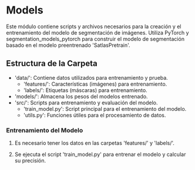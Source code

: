 # Models

Este módulo contiene scripts y archivos necesarios para la creación y el entrenamiento del modelo de segmentación de imágenes. Utiliza PyTorch y segmentation_models_pytorch para construir el modelo de segmentación basado en el modelo preentrenado 'SatlasPretrain'.

## Estructura de la Carpeta
- 'data/': Contiene datos utilizados para entrenamiento y prueba.
  - 'features/': Características (imágenes) para entrenamiento.
  - 'labels/': Etiquetas (máscaras) para entrenamiento.
- 'models/': Almacena los pesos del modelos entrenado.
- 'src/': Scripts para entrenamiento y evaluación del modelo.
  - 'train_model.py': Script principal para el entrenamiento del modelo.
  - 'utils.py': Funciones útiles para el procesamiento de datos.


### Entrenamiento del Modelo
1. Es necesario tener los datos en las carpetas 'features/' y 'labels/'.

2. Se ejecuta el script 'train_model.py' para entrenar el modelo y calcular su precisión.

